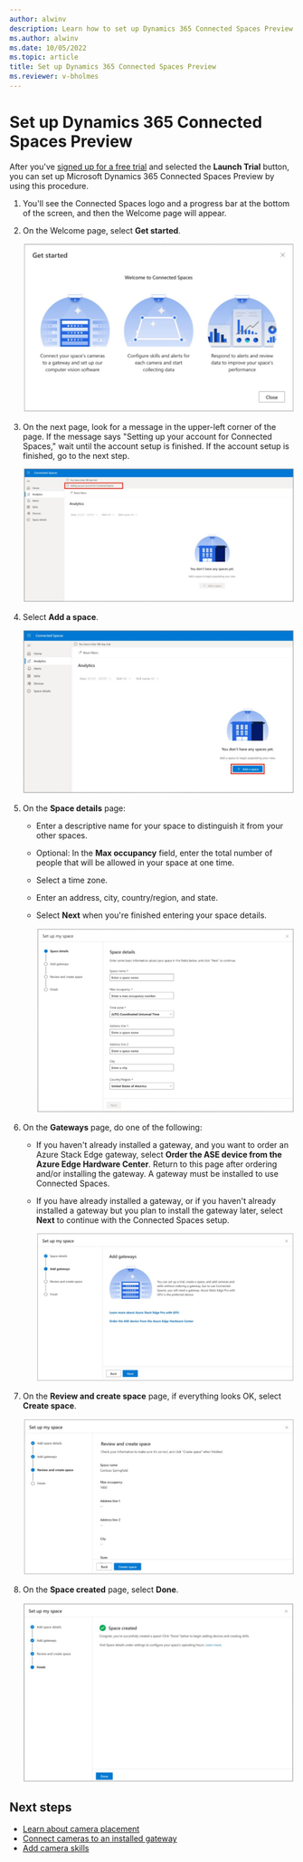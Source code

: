 ```yaml
---
author: alwinv
description: Learn how to set up Dynamics 365 Connected Spaces Preview
ms.author: alwinv
ms.date: 10/05/2022
ms.topic: article
title: Set up Dynamics 365 Connected Spaces Preview
ms.reviewer: v-bholmes
---
```


# Set up Dynamics 365 Connected Spaces Preview

After you've [signed up for a free trial](trial-signup.md) and selected the **Launch Trial** button, you can set up Microsoft Dynamics 365 Connected Spaces Preview by using this procedure. 

1. You'll see the Connected Spaces logo and a progress bar at the bottom of the screen, and then the Welcome page will appear. 

2. On the Welcome page, select **Get started**.

   ![Screenshot of Get started page.](media/setup-welcome.JPG "Screenshot of Get started page")

3. On the next page, look for a message in the upper-left corner of the page. If the message says "Setting up your account for Connected Spaces," wait until the account setup is finished. If the account setup is finished, go to the next step. 

     ![Screenshot of Setting up your account for Connected Spaces message.](media/setup-installing.JPG "Screenshot of Setting up your account for Connected Spaces message")
  
4. Select **Add a space**.

   ![Screenshot of Get started page with Add a space highlighted.](media/setup-add-space.JPG "Screenshot of Get started page with Add a space highlighted")

5. On the **Space details** page:

    - Enter a descriptive name for your space to distinguish it from your other spaces.

    - Optional: In the **Max occupancy** field, enter the total number of people that will be allowed in your space at one time. 

    - Select a time zone.

    - Enter an address, city, country/region, and state.
    
    - Select **Next** when you're finished entering your space details.

      ![Screenshot of Space details page.](media/setup-space-details.JPG "Screenshot of Space details page")
   
6. On the **Gateways** page, do one of the following:

    - If you haven't already installed a gateway, and you want to order an Azure Stack Edge gateway, select **Order the ASE device from the Azure Edge Hardware Center**. Return to this page after ordering and/or installing the gateway. A gateway must be installed to use Connected Spaces.  
    - If you have already installed a gateway, or if you haven't already installed a gateway but you plan to install the gateway later, select **Next** to continue with the Connected Spaces setup.

        ![Screenshot of Gateways page.](media/setup-add-gateways.JPG "Screenshot of Gateways page")
        
7. On the **Review and create space** page, if everything looks OK, select **Create space**.

    ![Screenshot of Review and create space page.](media/setup-review-space.JPG "Screenshot of Review and create space page")
    
8. On the **Space created** page, select **Done**.

    ![Screenshot of Done page.](media/setup-created.JPG "Screenshot of Done page")

## Next steps

- [Learn about camera placement](camera-placement-checklist.md)
- [Connect cameras to an installed gateway](web-app-cameras-connect.md)
- [Add camera skills](web-app-cameras-add-skills.md)
